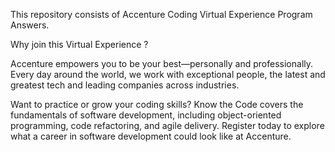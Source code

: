 
This repository consists of Accenture Coding Virtual Experience Program Answers.


Why join this Virtual Experience ?

Accenture empowers you to be your best—personally and professionally. Every day around the world, we work with exceptional people, the latest and greatest tech and leading companies across industries.

Want to practice or grow your coding skills? Know the Code covers the fundamentals of software development, including object-oriented programming, code refactoring, and agile delivery. Register today to explore what a career in software development could look like at Accenture.

